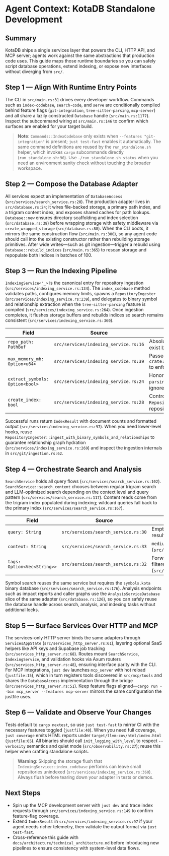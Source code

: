 # Agent Context: KotaDB Standalone Development

## Summary
KotaDB ships a single services layer that powers the CLI, HTTP API, and MCP server; agents work against the same abstractions that production code uses. This guide maps those runtime boundaries so you can safely script database operations, extend indexing, or expose new interfaces without diverging from `src/`.

## Step 1 — Align With Runtime Entry Points
The CLI in `src/main.rs:31` drives every developer workflow. Commands such as `index-codebase`, `search-code`, and `serve` are conditionally compiled behind feature flags (`git-integration`, `tree-sitter-parsing`, `mcp-server`) and all share a lazily constructed `Database` handle (`src/main.rs:1177`). Inspect the subcommand wiring at `src/main.rs:146` to confirm which surfaces are enabled for your target build.
> **Note**: `Commands::IndexCodebase` only exists when `--features "git-integration"` is present; `just test-fast` enables it automatically.
The same command definitions are reused by the `run_standalone.sh` helper, which invokes `cargo` subcommands directly (`run_standalone.sh:90`). Use `./run_standalone.sh status` when you need an environment sanity check without touching the broader workspace.

## Step 2 — Compose the Database Adapter
All services expect an implementation of `DatabaseAccess` (`src/services/search_service.rs:20`). The production adapter lives in `src/database.rs:24`; it wires file-backed storage, a primary path index, and a trigram content index, and exposes shared caches for path lookups. `Database::new` ensures directory scaffolding and index selection (`src/database.rs:38`) before wrapping storage with safety middleware via `create_wrapped_storage` (`src/database.rs:88`).
When the CLI boots, it mirrors the same construction flow (`src/main.rs:300`), so any agent code should call into the existing constructor rather than rebuilding storage primitives. After wide writes—such as git ingestion—trigger a rebuild using `Database::rebuild_indices` (`src/main.rs:365`) to rescan storage and repopulate both indices in batches of 100.

## Step 3 — Run the Indexing Pipeline
`IndexingService<'_>` is the canonical entry for repository ingestion (`src/services/indexing_service.rs:134`). The `index_codebase` method validates paths, configures memory limits, spawns a `RepositoryIngester` (`src/services/indexing_service.rs:239`), and delegates to binary symbol and relationship extraction when the `tree-sitter-parsing` feature is compiled (`src/services/indexing_service.rs:264`). Once ingestion completes, it flushes storage buffers and rebuilds indices so search remains consistent (`src/services/indexing_service.rs:360`).

| Field | Source | Runtime Notes |
| --- | --- | --- |
| `repo_path: PathBuf` | `src/services/indexing_service.rs:16` | Absolute repository root that must exist before ingestion.
| `max_memory_mb: Option<u64>` | `src/services/indexing_service.rs:39` | Passed to `crate::memory::MemoryLimitsConfig` to enforce adaptive chunking.
| `extract_symbols: Option<bool>` | `src/services/indexing_service.rs:24` | Honored only when `tree-sitter-parsing` is enabled; otherwise ignored.
| `create_index: bool` | `src/services/indexing_service.rs:28` | Controls whether `RepositoryIngester` writes repository metadata documents.

Successful runs return `IndexResult` with document counts and formatted output (`src/services/indexing_service.rs:97`). When you need lower-level hooks, reuse `RepositoryIngester::ingest_with_binary_symbols_and_relationships` to guarantee relationship graph hydration (`src/services/indexing_service.rs:269`) and inspect the ingestion internals in `src/git/ingestion.rs:62`.

## Step 4 — Orchestrate Search and Analysis
`SearchService` holds all query flows (`src/services/search_service.rs:102`). `SearchService::search_content` chooses between regular trigram search and LLM-optimized search depending on the context level and query pattern (`src/services/search_service.rs:117`). Content reads come from the trigram index populated during indexing; wildcard queries fall back to the primary index (`src/services/search_service.rs:167`).

| Field | Source | Runtime Notes |
| --- | --- | --- |
| `query: String` | `src/services/search_service.rs:30` | Empty strings short-circuit to no-op results to keep CLI parity.
| `context: String` | `src/services/search_service.rs:33` | `medium`/`full` trigger LLM optimization (`src/services/search_service.rs:131`).
| `tags: Option<Vec<String>>` | `src/services/search_service.rs:32` | Forwarded to `regular_search` for tag-filtered lookups (`src/services/search_service.rs:145`).

Symbol search reuses the same service but requires the `symbols.kota` binary database (`src/services/search_service.rs:176`). Analysis endpoints such as impact reports and caller graphs use the `AnalysisServiceDatabase` slice of the same adapter (`src/database.rs:126`), so you can safely reuse the database handle across search, analysis, and indexing tasks without additional locks.

## Step 5 — Surface Services Over HTTP and MCP
The services-only HTTP server binds the same adapters through `ServicesAppState` (`src/services_http_server.rs:61`), layering optional SaaS helpers like API keys and Supabase job tracking (`src/services_http_server.rs:68`). Routes mount `SearchService`, `IndexingService`, and validation hooks via Axum routers (`src/services_http_server.rs:48`), ensuring interface parity with the CLI.
For MCP integrations, `just dev` launches `mcp_server` with hot reload (`justfile:15`), which in turn registers tools discovered in `src/mcp/tools` and shares the `DatabaseAccess` implementation through the bridge (`src/services_http_server.rs:51`). Keep feature flags aligned—`cargo run --bin mcp_server --features mcp-server` mirrors the same configuration the justfile uses.

## Step 6 — Validate and Observe Your Changes
Tests default to `cargo nextest`, so use `just test-fast` to mirror CI with the necessary features toggled (`justfile:40`). When you need full coverage, `just coverage` emits HTML reports under `target/llvm-cov/html/index.html` (`justfile:65`). All binaries should call `init_logging_with_level` to respect `--verbosity` semantics and quiet mode (`src/observability.rs:27`); reuse this helper when crafting standalone scripts.
> **Warning**: Skipping the storage flush that `IndexingService::index_codebase` performs can leave small repositories unindexed (`src/services/indexing_service.rs:360`). Always flush before tearing down your adapter in tests or demos.

## Next Steps
- Spin up the MCP development server with `just dev` and trace index requests through `src/services/indexing_service.rs:149` to confirm feature-flag coverage.
- Extend `IndexResult` in `src/services/indexing_service.rs:97` if your agent needs richer telemetry, then validate the output format via `just test-fast`.
- Cross-reference this guide with `docs/architecture/technical_architecture.md` before introducing new pipelines to ensure consistency with system-level data flows.

